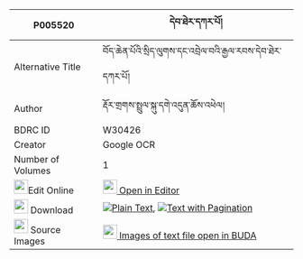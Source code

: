 |P005520|དེབ་ཐེར་དཀར་པོ། 
| --- | --- 
|Alternative Title |བོད་ཆེན་པོའི་སྲིད་ལུགས་དང་འབྲེལ་བའི་རྒྱལ་རབས་དེབ་ཐེར་དཀར་པོ།
|Author| རྡོར་གྲགས་སྤྲུལ་སྐུ་དགེ་འདུན་ཆོས་འཕེལ།
|BDRC ID | W30426
|Creator | Google OCR
|Number of Volumes| 1
|<img width="25" src="https://img.icons8.com/color/25/000000/edit-property.png">Edit Online| [<img width="25" src="https://avatars.githubusercontent.com/u/45091458?s=200&v=4"> Open in Editor](http://editor.openpecha.org/P005520)
|<img width="25" src="https://img.icons8.com/fluent/48/000000/download-2.png"/>  Download | [![](https://img.icons8.com/color/20/000000/txt.png)Plain Text](https://github.com/Openpecha/P005520/releases/download/v1/debter_karpo_plain_P005520.zip), [![](https://img.icons8.com/color/20/000000/txt.png)Text with Pagination](https://github.com/Openpecha/P005520/releases/download/v1/debter_karpo_pages_P005520.zip)
|<img width="25" src="https://img.icons8.com/plasticine/100/000000/pictures-folder.png"/>  Source Images | [<img width="25" src="https://library.bdrc.io/icons/BUDA-small.svg"> Images of text file open in BUDA](https://library.bdrc.io/show/bdr:W30426)